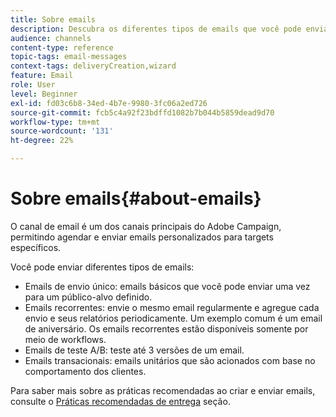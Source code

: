 ```yaml
---
title: Sobre emails
description: Descubra os diferentes tipos de emails que você pode enviar com o Adobe Campaign.
audience: channels
content-type: reference
topic-tags: email-messages
context-tags: deliveryCreation,wizard
feature: Email
role: User
level: Beginner
exl-id: fd03c6b8-34ed-4b7e-9980-3fc06a2ed726
source-git-commit: fcb5c4a92f23bdffd1082b7b044b5859dead9d70
workflow-type: tm+mt
source-wordcount: '131'
ht-degree: 22%

---
```


# Sobre emails{#about-emails}

O canal de email é um dos canais principais do Adobe Campaign, permitindo agendar e enviar emails personalizados para targets específicos.

Você pode enviar diferentes tipos de emails:

* Emails de envio único: emails básicos que você pode enviar uma vez para um público-alvo definido.
* Emails recorrentes: envie o mesmo email regularmente e agregue cada envio e seus relatórios periodicamente. Um exemplo comum é um email de aniversário. Os emails recorrentes estão disponíveis somente por meio de workflows.
* Emails de teste A/B: teste até 3 versões de um email.
* Emails transacionais: emails unitários que são acionados com base no comportamento dos clientes.

Para saber mais sobre as práticas recomendadas ao criar e enviar emails, consulte o [Práticas recomendadas de entrega](../../sending/using/delivery-best-practices.md) seção.
